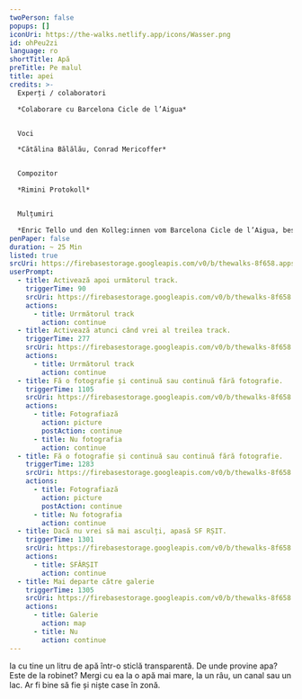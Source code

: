 ```yaml
---
twoPerson: false
popups: []
iconUri: https://the-walks.netlify.app/icons/Wasser.png
id: ohPeu2zi
language: ro
shortTitle: Apă
preTitle: Pe malul
title: apei
credits: >-
  Experți / colaboratori

  *Colaborare cu Barcelona Cicle de l’Aigua*


  Voci

  *Cătălina Bălălău, Conrad Mericoffer*


  Compozitor

  *Rimini Protokoll*


  Mulțumiri

  *Enric Tello und den Kolleg:innen vom Barcelona Cicle de l’Aigua, besonders Ignasi Batalle Barber și Gustavo Ramon Wilhelmi*
penPaper: false
duration: ~ 25 Min
listed: true
srcUri: https://firebasestorage.googleapis.com/v0/b/thewalks-8f658.appspot.com/o/mp3%2Fapi-v1%2Fro_ohPeu2zi%2Fwalk_6_RO.mp3?alt=media&token=7cb9a17c-2e09-4fb6-bd72-ff4ad9ae2f16
userPrompt:
  - title: Activează apoi următorul track.
    triggerTime: 90
    srcUri: https://firebasestorage.googleapis.com/v0/b/thewalks-8f658.appspot.com/o/mp3%2Fapi-v1%2Fro_ohPeu2zi%2Fwalk_6_RO_Loop1_01Min30Sec.mp3?alt=media&token=1a2cc822-c95e-4ca4-9ab1-aa1ab9e17250
    actions:
      - title: Urrmătorul track
        action: continue
  - title: Activează atunci când vrei al treilea track.
    triggerTime: 277
    srcUri: https://firebasestorage.googleapis.com/v0/b/thewalks-8f658.appspot.com/o/mp3%2Fapi-v1%2Fro_ohPeu2zi%2Fwalk_6_RO_Loop2_04Min37.Sec.mp3?alt=media&token=d6b12706-9e53-44f3-99af-085f8041f172
    actions:
      - title: Urrmătorul track
        action: continue
  - title: Fă o fotografie și continuă sau continuă fără fotografie.
    triggerTime: 1105
    srcUri: https://firebasestorage.googleapis.com/v0/b/thewalks-8f658.appspot.com/o/mp3%2Fapi-v1%2Fro_ohPeu2zi%2Fwalk_6_RO_Loop3_18Min25Sec.mp3?alt=media&token=2a775d12-d064-4dfc-9782-155ee51ffecd
    actions:
      - title: Fotografiază
        action: picture
        postAction: continue
      - title: Nu fotografia
        action: continue
  - title: Fă o fotografie și continuă sau continuă fără fotografie.
    triggerTime: 1283
    srcUri: https://firebasestorage.googleapis.com/v0/b/thewalks-8f658.appspot.com/o/mp3%2Fapi-v1%2Fro_ohPeu2zi%2Fwalk_6_RO_Loop4_21Min22Sec.mp3?alt=media&token=481d9bff-98eb-4698-8e8d-02b1c3d859bf
    actions:
      - title: Fotografiază
        action: picture
        postAction: continue
      - title: Nu fotografia
        action: continue
  - title: Dacă nu vrei să mai asculți, apasă SF RȘIT.
    triggerTime: 1301
    srcUri: https://firebasestorage.googleapis.com/v0/b/thewalks-8f658.appspot.com/o/mp3%2Fapi-v1%2Fro_ohPeu2zi%2Fwalk_6_RO_Loop5_21Min41Sec.mp3?alt=media&token=c826af8b-85d3-4b2c-a074-79a316a06e6c
    actions:
      - title: SFÂRȘIT
        action: continue
  - title: Mai departe către galerie
    triggerTime: 1305
    srcUri: https://firebasestorage.googleapis.com/v0/b/thewalks-8f658.appspot.com/o/static%2Fmedias%2Fmulti_Zeubeel8_loop.mp3?alt=media&token=88349085-3303-48b9-bdc6-fd7b09519a26
    actions:
      - title: Galerie
        action: map
      - title: Nu
        action: continue
---
```

Ia cu tine un litru de apă într-o sticlă transparentă. De unde provine apa? Este de la robinet? Mergi cu ea la o apă mai mare, la un râu, un canal sau un lac. Ar fi bine să fie și niște case în zonă.
